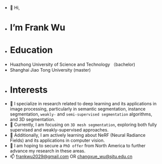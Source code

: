 - 👋 Hi,
- # I’m Frank Wu
- # Education
- Huazhong University of Science and Technology （bachelor)
- Shanghai Jiao Tong University (master)
- # Interests
- 👀 I specialize in research related to deep learning and its applications in image processing, particularly in semantic segmentation, instance segmentation, `weakly-` and `semi-supervised segmentation` algorithms, and 3D segmentation.
- 🌱 Currently, I am focusing on `3D mesh segmentation`, exploring both fully supervised and weakly-supervised approaches.
- 👀 Additionally, I am actively learning about NeRF (Neural Radiance Fields) and its applications in computer vision.
- 🌱 I am hoping to secure a `PhD offer` from North America to further advance my research in these areas. 
- 📫 frankwu2029@gmail.com OR changxue_wu@sjtu.edu.cn

<!---
FrankWuuu/FrankWuuu is a ✨ special ✨ repository because its `README.md` (this file) appears on your GitHub profile.
You can click the Preview link to take a look at your changes.
--->
